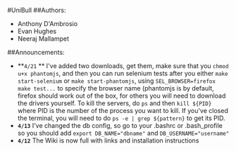 #UniBull
##Authors:
* Anthony D'Ambrosio
* Evan Hughes
* Neeraj Mallampet

##Announcements:
* **`4/21` ** I've added two downloads, get them, make sure that you `chmod u+x phantomjs`, and then you can run selenium tests after you either `make start-selenium` or `make start-phantomjs`, using `SEL_BROWSER=firefox make test...` to specify the browser name (phantomjs is by default, firefox should work out of the box, for others you will need to download the drivers yourself. To kill the servers, do `ps` and then `kill ${PID}` where PID is the number of the process you want to kill. If you've closed the terminal, you will need to do `ps -e | grep ${pattern}` to get its PID.
* **`4/13`** I've changed the db config, so go to your .bashrc or .bash_profile so you should add `export DB_NAME="dbname"` and `DB_USERNAME="username"`
* **`4/12`** The Wiki is now full with links and installation instructions